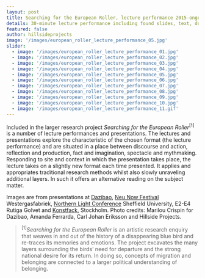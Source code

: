 ```yaml
---
layout: post
title: Searching for the European Roller, lecture performance 2015-ongoing
details: 30-minute lecture performance including found slides, text, drawing, risographs, bird bones, map, video, text, music, speakers, microphone and sound.
featured: false
author: hillsideprojects
image: '/images/european_roller_lecture_performance_05.jpg'
slider:
  - image: '/images/european_roller_lecture_performance_01.jpg'
  - image: '/images/european_roller_lecture_performance_02.jpg'
  - image: '/images/european_roller_lecture_performance_03.jpg'
  - image: '/images/european_roller_lecture_performance_04.jpg'
  - image: '/images/european_roller_lecture_performance_05.jpg'
  - image: '/images/european_roller_lecture_performance_06.jpg'
  - image: '/images/european_roller_lecture_performance_07.jpg'
  - image: '/images/european_roller_lecture_performance_08.jpg'
  - image: '/images/european_roller_lecture_performance_09.jpg'
  - image: '/images/european_roller_lecture_performance_10.jpg'
  - image: '/images/european_roller_lecture_performance_11.gif'
---
```


Included in the larger research project _Searching for the European Roller_<sup>[1]</sup> is a number of lecture performances and presentations. The lectures and presentations explore the characteristic of the chosen format (the lecture performance) and are situated in a place between discourse and action, reflection and production, fact and imagination, spectacle and mythmaking. Responding to site and context in which the presentation takes place, the lecture takes on a slightly new format each time presented. It applies and appropriates traditional research methods whilst also slowly unraveling additional layers. In such it offers an alternative reading on the subject matter.

Images are from presentations at <a href="https://dazibao.art/" target="blank">Dazibao</a>, <a href="http://www.neunow.eu/" target="blank">Neu Now Festival</a> Westergasfabriek, <a href="https://northernlight2016.wordpress.com/" target="blank">Northern Light Conference</a> Sheffield University, E2-E4 Rutiga Golvet and <a href="https://www.konstfack.se/en/" target="blank">Konstfack</a>, Stockholm.
Photo credits: Marilou Crispin for Dazibao, Amanda Ferrarda, Carl Johan Eriksson and Hillside Projects.

> <sup>[1]</sup>_Searching for the European Roller_ is an artistic research enquiry that weaves in and out of the history of a disappearing blue bird and re-traces its memories and emotions. The project excavates the many layers surrounding the birds’ need for departure and the strong national desire for its return. In doing so, concepts of migration and belonging are connected to a larger political understanding of belonging.
